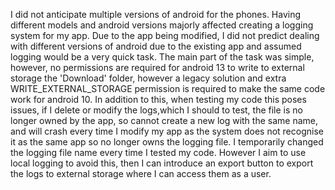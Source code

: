 I did not anticipate multiple versions of android for the phones. Having different models and android versions majorly affected creating a logging system for my app.
Due to the app being modified, I did not predict dealing with different versions of android due to the existing app and assumed logging would be a very quick task. The main part of the task was simple, however, no permissions are required for android 13 to write to external storage the 'Download' folder, however  a legacy solution and extra WRITE_EXTERNAL_STORAGE permission is required to make the same code work for android 10. In addition to this, when testing my code this poses issues, if I delete or modify the logs,which I should to test, the file is no longer owned by the app, so cannot create a new log with the same name, and will crash every time I modify my app as the system does not recognise it as the same app so no longer owns the logging file. I temporarily changed the logging file name every time I tested my code. However I aim to use local logging to avoid this, then I can introduce an export button to export the logs to external storage where I can access them as a user.


